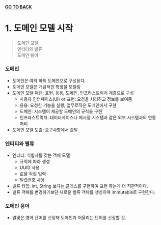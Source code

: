 #### [GO TO BACK](../README.md)

# 1. 도메인 모델 시작
> 도메인 모델  
> 엔티티와 밸류  
> 도메인 용어  

### 도메인 
- 도메인은 여러 하위 도메인으로 구성된다.
- 도메인 모델은 개념적인 특징을 모델링
- 도메인 모델 패턴: 표현, 응용, 도메인, 인프라스트럭처 계층으로 구성
    - 사용자 인터페이스(UI) or 표현: 요청을 처리하고 정보를 보여줌
    - 응용: 요청한 기능을 실행, 업무로직은 도메인에서 구현
    - 도메인: 시스템이 제공할 도메인의 규칙을 구현
    - 인프라스트럭쳐: 데이터베이스나 메시징 시스템과 같은 외부 시스템과의 연동 처리
- 도메인 모델 도출: 요구사항에서 출발

### 엔티티와 밸류
- 엔티티: 식별자를 갖는 객체 모델
    - 규칙에 따라 생성
    - UUID 사용
    - 값을 직접 입력
    - 일련번호 사용
- 밸류 타입: int, String 보다는 클래스를 구현하여 표현 하는게 더 직관적이다.
- 밸류 객체를 변경하기보단 새로운 밸류 객체를 생성하여 immutable로 구현한다.

### 도메인 용어
- 알맞은 영어 단어를 선정해 도메인과 어울리는 단어를 선정할 것.
